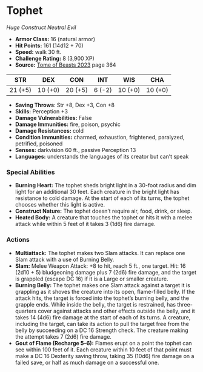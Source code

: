 # Tophet

*Huge* *Construct* *Neutral Evil*

- **Armor Class:** 16 (natural armor)
- **Hit Points:** 161 (14d12 + 70)
- **Speed:** walk 30 ft.
- **Challenge Rating:** 8 (3,900 XP)
- **Source:** [Tome of Beasts 2023](https://koboldpress.com/kpstore/product/tome-of-beasts-1-2023-edition/) page 364

| STR | DEX | CON | INT | WIS | CHA |
| --- | --- | --- | --- | --- | --- |
| 21 (+5) | 10 (+0) | 20 (+5) | 6 (-2) | 10 (+0) | 10 (+0) |

- **Saving Throws**: Str +8, Dex +3, Con +8
- **Skills:** Perception +3
- **Damage Vulnerabilities:** False
- **Damage Immunities:** fire, poison, psychic
- **Damage Resistances:** cold
- **Condition Immunities:** charmed, exhaustion, frightened, paralyzed, petrified, poisoned
- **Senses:** darkvision 60 ft., passive Perception 13
- **Languages:** understands the languages of its creator but can’t speak

### Special Abilities

- **Burning Heart:** The tophet sheds bright light in a 30-foot radius and dim light for an additional 30 feet. Each creature in the bright light has resistance to cold damage. At the start of each of its turns, the tophet chooses whether this light is active.
- **Construct Nature:** The tophet doesn’t require air, food, drink, or sleep.
- **Heated Body:** A creature that touches the tophet or hits it with a melee attack while within 5 feet of it takes 3 (1d6) fire damage.

### Actions

- **Multiattack:** The tophet makes two Slam attacks. It can replace one Slam attack with a use of Burning Belly.
- **Slam:** Melee Weapon Attack: +8 to hit, reach 5 ft., one target. Hit: 16 (2d10 + 5) bludgeoning damage plus 7 (2d6) fire damage, and the target is grappled (escape DC 16) if it is a Large or smaller creature.
- **Burning Belly:** The tophet makes one Slam attack against a target it is grappling as it shoves the creature into its open, flame-filled belly. If the attack hits, the target is forced into the tophet’s burning belly, and the grapple ends. While inside the belly, the target is restrained, has three-quarters cover against attacks and other effects outside the belly, and it takes 14 (4d6) fire damage at the start of each of its turns. A creature, including the target, can take its action to pull the target free from the belly by succeeding on a DC 16 Strength check. The creature making the attempt takes 7 (2d6) fire damage.
- **Gout of Flame (Recharge 5–6):** Flames erupt on a point the tophet can see within 100 feet of it. Each creature within 10 feet of that point must make a DC 16 Dexterity saving throw, taking 35 (10d6) fire damage on a failed save, or half as much damage on a successful one.
